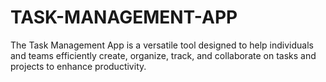 # TASK-MANAGEMENT-APP
The Task Management App is a versatile tool designed to help individuals and teams efficiently create, organize, track, and collaborate on tasks and projects to enhance productivity.

